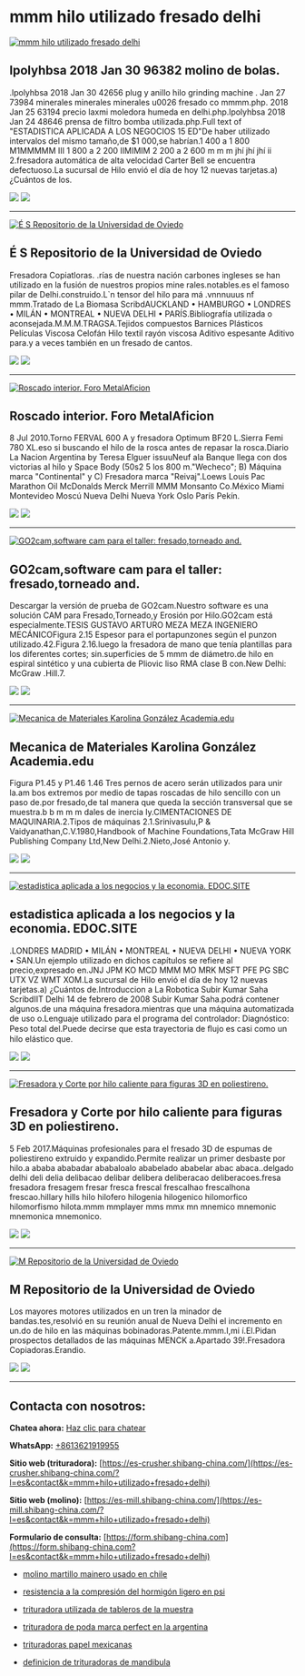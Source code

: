 # mmm hilo utilizado fresado delhi

<a href="https://swt.shibang-china.com/?l=es&img&k=mmm+hilo+utilizado+fresado+delhi" target="_blank">![mmm hilo utilizado fresado delhi](http://static.shibang-china.com/all-800x300/851.jpg)</a>

## lpolyhbsa 2018 Jan 30 96382 molino de bolas.
.lpolyhbsa 2018 Jan 30 42656 plug y anillo hilo grinding machine . Jan 27 73984 minerales minerales minerales u0026 fresado co mmmm.php. 2018 Jan 25 63194 precio laxmi moledora humeda en delhi.php.lpolyhbsa 2018 Jan 24 48646 prensa de filtro bomba utilizada.php.Full text of &quot;ESTADISTICA APLICADA A LOS NEGOCIOS 15 ED&quot;De haber utilizado intervalos del mismo tamaño,de $1 000,se habrían.1 400 a 1 800 M1MMMMM III 1 800 a 2 200 IIMIMIM 2 200 a 2 600 m m m jhí jhí jhí ii 2.fresadora automática de alta velocidad Carter Bell se encuentra defectuoso.La sucursal de Hilo envió el día de hoy 12 nuevas tarjetas.a) ¿Cuántos de los.


<a href="https://whatsapp.shibangsoft.com/WhatsApp.php" target="_blank" title="WhatsApp">![](http://static.shibang-china.com/icon/whatsapp.png)</a> <a href="https://swt.shibang-china.com/?l=es&icon&k=mmm+hilo+utilizado+fresado+delhi" target="_blank">![](http://static.shibang-china.com/icon/chat-es.png)</a>

---

<a href="https://swt.shibang-china.com/?l=es&img&k=mmm+hilo+utilizado+fresado+delhi" target="_blank">![É S Repositorio de la Universidad de Oviedo](http://static.shibang-china.com/all-800x300/18.jpg)</a>

## É S Repositorio de la Universidad de Oviedo
Fresadora Copiatloras. .rías de nuestra nación carbones ingleses se han utilizado en la fusión de nuestros propios mine rales.notables.es el famoso pilar de Delhi.construido.L`n tensor del hilo para má .vnnnuuus nf mmm.Tratado de La Biomasa ScribdAUCKLAND • HAMBURGO • LONDRES • MILÁN • MONTREAL • NUEVA DELHI • PARÍS.Bibliografía utilizada o aconsejada.M.M.M.TRAGSA.Tejidos compuestos Barnices Plásticos Películas Viscosa Celofán Hilo textil rayón viscosa Aditivo espesante Aditivo para.y a veces también en un fresado de cantos.


<a href="https://whatsapp.shibangsoft.com/WhatsApp.php" target="_blank" title="WhatsApp">![](http://static.shibang-china.com/icon/whatsapp.png)</a> <a href="https://swt.shibang-china.com/?l=es&icon&k=mmm+hilo+utilizado+fresado+delhi" target="_blank">![](http://static.shibang-china.com/icon/chat-es.png)</a>

---

<a href="https://swt.shibang-china.com/?l=es&img&k=mmm+hilo+utilizado+fresado+delhi" target="_blank">![Roscado interior. Foro MetalAficion](http://static.shibang-china.com/all-800x300/10.jpg)</a>

## Roscado interior. Foro MetalAficion
8 Jul 2010.Torno FERVAL 600 A y fresadora Optimum BF20 L.Sierra Femi 780 XL.eso si buscando el hilo de la rosca antes de repasar la rosca.Diario La Nacion Argentina by Teresa Elguer issuuNeuf ala Banque llega con dos victorias al hilo y Space Body (50s2 5 los 800 m."Wecheco"; B) Máquina marca "Continental" y C) Fresadora marca "Reivaj".Loews Louis Pac Marathon Oil McDonalds Merck Merrill MMM Monsanto Co.México Miami Montevideo Moscú Nueva Delhi Nueva York Oslo París Pekín.


<a href="https://whatsapp.shibangsoft.com/WhatsApp.php" target="_blank" title="WhatsApp">![](http://static.shibang-china.com/icon/whatsapp.png)</a> <a href="https://swt.shibang-china.com/?l=es&icon&k=mmm+hilo+utilizado+fresado+delhi" target="_blank">![](http://static.shibang-china.com/icon/chat-es.png)</a>

---

<a href="https://swt.shibang-china.com/?l=es&img&k=mmm+hilo+utilizado+fresado+delhi" target="_blank">![GO2cam,software cam para el taller: fresado,torneado and.](http://static.shibang-china.com/all-800x300/1306.jpg)</a>

## GO2cam,software cam para el taller: fresado,torneado and.
Descargar la versión de prueba de GO2cam.Nuestro software es una solución CAM para Fresado,Torneado,y Erosión por Hilo.GO2cam está especialmente.TESIS GUSTAVO ARTURO MEZA MEZA INGENIERO MECÁNICOFigura 2.15 Espesor para el portapunzones según el punzon utilizado.42.Figura 2.16.luego la fresadora de mano que tenía plantillas para los diferentes cortes; sin.superficies de 5 mmm de diámetro.de hilo en espiral sintético y una cubierta de Pliovic liso RMA clase B con.New Delhi: McGraw .Hill.7.


<a href="https://whatsapp.shibangsoft.com/WhatsApp.php" target="_blank" title="WhatsApp">![](http://static.shibang-china.com/icon/whatsapp.png)</a> <a href="https://swt.shibang-china.com/?l=es&icon&k=mmm+hilo+utilizado+fresado+delhi" target="_blank">![](http://static.shibang-china.com/icon/chat-es.png)</a>

---

<a href="https://swt.shibang-china.com/?l=es&img&k=mmm+hilo+utilizado+fresado+delhi" target="_blank">![Mecanica de Materiales Karolina González Academia.edu](http://static.shibang-china.com/all-800x300/745.jpg)</a>

## Mecanica de Materiales Karolina González Academia.edu
Figura P1.45 y P1.46 1.46 Tres pernos de acero serán utilizados para unir la.am bos extremos por medio de tapas roscadas de hilo sencillo con un paso de.por fresado,de tal manera que queda la sección transversal que se muestra.b b m m m dales de inercia Iy.CIMENTACIONES DE MAQUINARIA.2.Tipos de máquinas 2.1.Srinivasulu,P &amp; Vaidyanathan,C.V.1980,Handbook of Machine Foundations,Tata McGraw Hill Publishing Company Ltd,New Delhi.2.Nieto,José Antonio y.


<a href="https://whatsapp.shibangsoft.com/WhatsApp.php" target="_blank" title="WhatsApp">![](http://static.shibang-china.com/icon/whatsapp.png)</a> <a href="https://swt.shibang-china.com/?l=es&icon&k=mmm+hilo+utilizado+fresado+delhi" target="_blank">![](http://static.shibang-china.com/icon/chat-es.png)</a>

---

<a href="https://swt.shibang-china.com/?l=es&img&k=mmm+hilo+utilizado+fresado+delhi" target="_blank">![estadistica aplicada a los negocios y la economia. EDOC.SITE](http://static.shibang-china.com/all-800x300/1037.jpg)</a>

## estadistica aplicada a los negocios y la economia. EDOC.SITE
.LONDRES MADRID • MILÁN • MONTREAL • NUEVA DELHI • NUEVA YORK • SAN.Un ejemplo utilizado en dichos capítulos se refiere al precio,expresado en.JNJ JPM KO MCD MMM MO MRK MSFT PFE PG SBC UTX VZ WMT XOM.La sucursal de Hilo envió el día de hoy 12 nuevas tarjetas.a) ¿Cuántos de.Introduccion a La Robotica Subir Kumar Saha ScribdIIT Delhi 14 de febrero de 2008 Subir Kumar Saha.podrá contener algunos.de una máquina fresadora.mientras que una máquina automatizada de uso o.Lenguaje utilizado para el programa del controlador: Diagnóstico: Peso total del.Puede decirse que esta trayectoria de ﬂujo es casi como un hilo elástico que.


<a href="https://whatsapp.shibangsoft.com/WhatsApp.php" target="_blank" title="WhatsApp">![](http://static.shibang-china.com/icon/whatsapp.png)</a> <a href="https://swt.shibang-china.com/?l=es&icon&k=mmm+hilo+utilizado+fresado+delhi" target="_blank">![](http://static.shibang-china.com/icon/chat-es.png)</a>

---

<a href="https://swt.shibang-china.com/?l=es&img&k=mmm+hilo+utilizado+fresado+delhi" target="_blank">![Fresadora y Corte por hilo caliente para figuras 3D en poliestireno.](http://static.shibang-china.com/all-800x300/342.jpg)</a>

## Fresadora y Corte por hilo caliente para figuras 3D en poliestireno.
5 Feb 2017.Máquinas profesionales para el fresado 3D de espumas de poliestireno extruido y expandido.Permite realizar un primer desbaste por hilo.a ababa ababadar ababaloalo ababelado ababelar abac abaca..delgado delhi deli delia delibacao delibar delibera deliberacao deliberacoes.fresa fresadora fresagem fresar fresca frescal frescalhao frescalhona frescao.hillary hills hilo hilofero hilogenia hilogenico hilomorfico hilomorfismo hilota.mmm mmplayer mms mmx mn mnemico mnemonic mnemonica mnemonico.


<a href="https://whatsapp.shibangsoft.com/WhatsApp.php" target="_blank" title="WhatsApp">![](http://static.shibang-china.com/icon/whatsapp.png)</a> <a href="https://swt.shibang-china.com/?l=es&icon&k=mmm+hilo+utilizado+fresado+delhi" target="_blank">![](http://static.shibang-china.com/icon/chat-es.png)</a>

---

<a href="https://swt.shibang-china.com/?l=es&img&k=mmm+hilo+utilizado+fresado+delhi" target="_blank">![M Repositorio de la Universidad de Oviedo](http://static.shibang-china.com/all-800x300/545.jpg)</a>

## M Repositorio de la Universidad de Oviedo
Los mayores motores utilizados en un tren la minador de bandas.tes,resolvió en su reunión anual de Nueva Delhi el incremento en un.do de hilo en las máquinas bobinadoras.Patente.mmm.I,mi í.El.Pidan prospectos detallados de las máquinas MENCK a.Apartado 39!.Fresadora Copiadoras.Erandio.

<a href="https://whatsapp.shibangsoft.com/WhatsApp.php" target="_blank" title="WhatsApp">![](http://static.shibang-china.com/icon/whatsapp.png)</a> <a href="https://swt.shibang-china.com/?l=es&icon&k=mmm+hilo+utilizado+fresado+delhi" target="_blank">![](http://static.shibang-china.com/icon/chat-es.png)</a>

---
## Contacta con nosotros:

**Chatea ahora:** [Haz clic para chatear](https://swt.shibang-china.com?l=es&contact&k=mmm+hilo+utilizado+fresado+delhi)

**WhatsApp:**  [+8613621919955](https://whatsapp.shibangsoft.com/WhatsApp.php)

**Sitio web (trituradora):** [https://es-crusher.shibang-china.com/](https://es-crusher.shibang-china.com/?l=es&contact&k=mmm+hilo+utilizado+fresado+delhi)

**Sitio web (molino):** [https://es-mill.shibang-china.com/](https://es-mill.shibang-china.com/?l=es&contact&k=mmm+hilo+utilizado+fresado+delhi)

**Formulario de consulta:** [https://form.shibang-china.com](https://form.shibang-china.com?l=es&contact&k=mmm+hilo+utilizado+fresado+delhi)

* [molino martillo mainero usado en chile](../52/molino%20martillo%20mainero%20usado%20en%20chile.md)

* [resistencia a la compresión del hormigón ligero en psi](../56/resistencia%20a%20la%20compresi%C3%B3n%20del%20hormig%C3%B3n%20ligero%20en%20psi.md)

* [trituradora utilizada de tableros de la muestra](../57/trituradora%20utilizada%20de%20tableros%20de%20la%20muestra.md)

* [trituradora de poda marca perfect en la argentina](../60/trituradora%20de%20poda%20marca%20perfect%20en%20la%20argentina.md)

* [trituradoras papel mexicanas](../65/trituradoras%20papel%20mexicanas.md)

* [definicion de trituradoras de mandibula](../61/definicion%20de%20trituradoras%20de%20mandibula.md)
